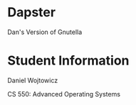# Dapster
Dan's Version of Gnutella

# Student Information
Daniel Wojtowicz

CS 550: Advanced Operating Systems
